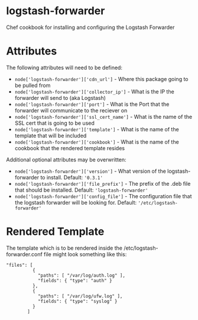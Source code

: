 # logstash-forwarder

Chef cookbook for installing and configuring the Logstash Forwarder

# Attributes

The following attributes will need to be defined:
* ``` node['logstash-forwarder']['cdn_url'] ``` - Where this package going to be pulled from
* ``` node['logstash-forwarder']['collector_ip'] ``` - What is the IP the forwarder will send to (aka Logstash)
* ``` node['logstash-forwarder']['port'] ``` - What is the Port that the forwarder will communicate to the reciever on
* ``` node['logstash-forwarder']['ssl_cert_name'] ``` - What is the name of the SSL cert that is going to be used
* ``` node['logstash-forwarder']['template'] ``` - What is the name of the template that will be included
* ``` node['logstash-forwarder']['cookbook'] ``` - What is the name of the cookbook that the rendered template resides

Additional optional attributes may be overwritten:
* ``` node['logstash-forwarder']['version'] ``` - What version of the logstash-forwarder to install.  Default: `'0.3.1'`
* ``` node['logstash-forwarder']['file_prefix'] ``` - The prefix of the .deb file that should be installed.  Default: `'logstash-forwarder'`
* ``` node['logstash-forwarder']['config_file'] ``` - The configuration file that the logstash forwarder will be looking for.  Default: `'/etc/logstash-forwarder'`

# Rendered Template

The template which is to be rendered inside the /etc/logstash-forwarder.conf file might look something like this:

```
"files": [
          {
            "paths": [ "/var/log/auth.log" ],
            "fields": { "type": "auth" }
          },
          {
            "paths": [ "/var/log/ufw.log" ],
            "fields": { "type": "syslog" }
          }
        ]
```
